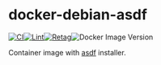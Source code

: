 # docker-debian-asdf

[![CI](https://github.com/dex4er/docker-debian-asdf/actions/workflows/ci.yaml/badge.svg)](https://github.com/dex4er/docker-debian-asdf/actions/workflows/ci.yaml)[![Lint](https://github.com/dex4er/docker-debian-asdf/actions/workflows/lint.yaml/badge.svg)](https://github.com/dex4er/docker-debian-asdf/actions/workflows/lint.yaml)[![Retag](https://github.com/dex4er/docker-debian-asdf/actions/workflows/retag.yaml/badge.svg)](https://github.com/dex4er/docker-debian-asdf/actions/workflows/retag.yaml)![Docker Image Version](https://img.shields.io/docker/v/dex4er/debian-asdf/latest?label=docker&logo=docker)

Container image with [asdf](https://asdf-vm.com/) installer.
